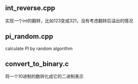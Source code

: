 int_reverse.cpp
-------------------------
实现一个int的翻转，比如123变成321，没有考虑翻转后溢出的情况

pi_random.cpp
-----------------------------------
calculate PI by random algorithm

convert_to_binary.c
----------------------------------
将一个10进制的数转化成它的二进制表示
